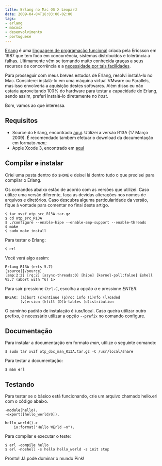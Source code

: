 ```yaml
---
title: Erlang no Mac OS X Leopard
date: 2009-04-04T18:03:00-02:00
tags:
- erlang
- macosx
- desenvolvimento
- portuguese
---
```


[Erlang](http://pt.wikipedia.org/wiki/Erlang_\(linguagem_de_programa%C3%A7%C3%A3o\)) é uma 
[linguagem de programação funcional](http://pt.wikipedia.org/wiki/Programa%C3%A7%C3%A3o_funcional) criada pela Ericsson 
em 1987 que tem foco em concorrência, sistemas distribuídos e tolerância a falhas. Ultimamente vêm se tornando muito 
conhecida graças a seus recursos de concorrência e a [necessidade por tais facilidades](http://www.ddj.com/architect/184405990).

<!--more-->

Para prosseguir com meus breves estudos de Erlang, resolvi instalá-lo no Mac. Considerei instalá-lo em uma máquina 
virtual VMware ou Parallels, mas isso envolveria a aquisição destes softwares. Além disso eu não estaria aproveitando 
100% do hardware para testar a capacidade do Erlang, sendo assim, preferi instalá-lo diretamente no _host_.

Bom, vamos ao que interessa.


## Requisitos

* Source do Erlang, encontrado [aqui](http://erlang.org/download.html). Utilizei a versão R13A (17 Março 2009). 
  É recomendado também efetuar o download da documentação em formato _man_;
* Apple Xcode 3, encontrado em [aqui](http://developer.apple.com/technology/xcode.html)


## Compilar e instalar

Criei uma pasta dentro do `$HOME` e deixei lá dentro tudo o que precisei para compilar o Erlang.

Os comandos abaixo estão de acordo com as versões que utilizei. Caso utilize uma versão diferente, faça as devidas 
alterações nos nomes de arquivos e diretórios. Caso descubra alguma particularidade da versão, fique à vontade para 
comentar no final deste artigo.

```
$ tar xvzf otp_src_R13A.tar.gz
$ cd otp_src_R13A
$ ./configure --enable-hipe --enable-smp-support --enable-threads
$ make
$ sudo make install
```

Para testar o Erlang:

```
$ erl
```

Você verá algo assim:

```
Erlang R13A (erts-5.7)
[source][/source]
[smp:2:2] [rq:2] [async-threads:0] [hipe] [kernel-poll:false] Eshell V5.7 (abort with ^G) 1>
```

Para sair pressione `Ctrl-C`, escolha a opção *a* e pressione *ENTER*.

```
BREAK: (a)bort (c)ontinue (p)roc info (i)nfo (l)oaded
       (v)ersion (k)ill (D)b-tables (d)istribution
```

O caminho padrão de instalação é /usr/local. Caso queira utilizar outro prefixo, é necessário utilizar a 
opção `--prefix` no comando configure.


## Documentação

Para instalar a documentação em formato _man_, utilize o seguinte comando:

```
$ sudo tar xvzf otp_doc_man_R13A.tar.gz -C /usr/local/share
```

Para testar a documentação:

```
$ man erl
```


## Testando

Para testar se o básico está funcionando, crie um arquivo chamado hello.erl com o código abaixo.

```
-module(hello).
-export([hello_werld/0]).

hello_werld()->
	io:format("Hello WErld ~n").
```

Para compilar e executar o teste:

```
$ erl -compile hello
$ erl -noshell -s hello hello_werld -s init stop
```

Pronto! Já pode dominar o mundo Pink!
